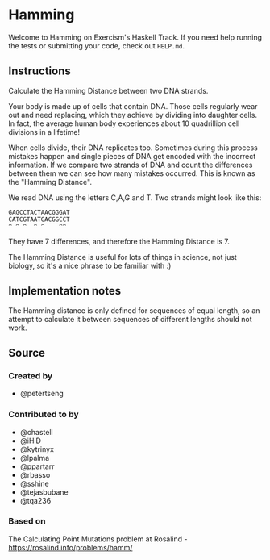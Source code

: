 # Hamming

Welcome to Hamming on Exercism's Haskell Track.
If you need help running the tests or submitting your code, check out `HELP.md`.

## Instructions

Calculate the Hamming Distance between two DNA strands.

Your body is made up of cells that contain DNA.
Those cells regularly wear out and need replacing, which they achieve by dividing into daughter cells.
In fact, the average human body experiences about 10 quadrillion cell divisions in a lifetime!

When cells divide, their DNA replicates too.
Sometimes during this process mistakes happen and single pieces of DNA get encoded with the incorrect information.
If we compare two strands of DNA and count the differences between them we can see how many mistakes occurred.
This is known as the "Hamming Distance".

We read DNA using the letters C,A,G and T.
Two strands might look like this:

    GAGCCTACTAACGGGAT
    CATCGTAATGACGGCCT
    ^ ^ ^  ^ ^    ^^

They have 7 differences, and therefore the Hamming Distance is 7.

The Hamming Distance is useful for lots of things in science, not just biology, so it's a nice phrase to be familiar with :)

## Implementation notes

The Hamming distance is only defined for sequences of equal length, so an attempt to calculate it between sequences of different lengths should not work.

## Source

### Created by

- @petertseng

### Contributed to by

- @chastell
- @iHiD
- @kytrinyx
- @lpalma
- @ppartarr
- @rbasso
- @sshine
- @tejasbubane
- @tqa236

### Based on

The Calculating Point Mutations problem at Rosalind - https://rosalind.info/problems/hamm/